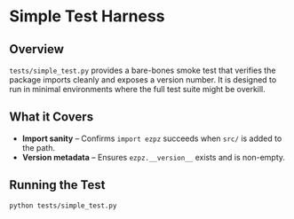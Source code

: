 # Simple Test Harness

## Overview

`tests/simple_test.py` provides a bare-bones smoke test that verifies the
package imports cleanly and exposes a version number. It is designed to run in
minimal environments where the full test suite might be overkill.

## What it Covers

- **Import sanity** – Confirms `import ezpz` succeeds when `src/` is added to the
  path.
- **Version metadata** – Ensures `ezpz.__version__` exists and is non-empty.

## Running the Test

```bash
python tests/simple_test.py
```
